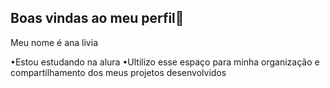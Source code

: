 ## Boas vindas ao meu perfil💙
Meu nome é ana livia

•Estou estudando na alura
•Ultilizo esse espaço para minha organização e compartilhamento dos meus projetos desenvolvidos 
